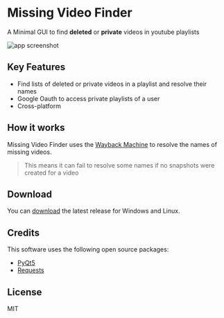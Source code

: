 # Missing Video Finder

A Minimal GUI to find **deleted** or **private** videos in youtube playlists

![app screenshot](https://raw.githubusercontent.com/KylianCadet/missing-video-finder/master/doc/img/missing-video-finder.png)

## Key Features
- Find lists of deleted or private videos in a playlist and resolve their names
- Google Oauth to access private playlists of a user
- Cross-platform


## How it works

Missing Video Finder uses the [Wayback Machine](https://archive.org/web/) to resolve the names of missing videos.

> This means it can fail to resolve some names if no snapshots were created for a video

## Download

You can [download](https://github.com/KylianCadet/missing-video-finder/releases) the latest release for Windows and Linux.

## Credits

This software uses the following open source packages:

- [PyQt5](https://pypi.org/project/PyQt5/5.6/)
- [Requests](https://pypi.org/project/requests/)

## License

MIT
